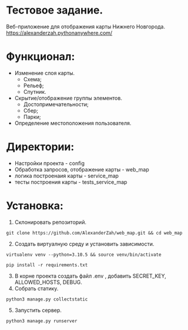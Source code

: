 # Тестовое задание.
Веб-приложение для отображения карты Нижнего Новгорода.
https://alexanderzah.pythonanywhere.com/
# Функционал:
- Изменение слоя карты.
  - Схема;
  - Рельеф;
  - Спутник.
- Скрытие/отображение группы элементов.
  - Достопримечательности;
  - Сбер;
  - Парки;
- Определение местоположения пользователя.

# Директории:
- Настройки проекта - config
- Обработка запросов, отображение карты - web_map
- логика построенаия карты - service_map
- тесты построения карты - tests_service_map

# Установка:
1) Склонировать репозиторий.
```
git clone https://github.com/AlexanderZah/web_map.git && cd web_map
```
2) Создать виртуалную среду и установить зависимости. 
```
virtualenv venv --python=3.10.5 && source venv/bin/activate
```
```
pip install -r requirements.txt
```
3) В корне проекта создать файл .env , добавить SECRET_KEY, ALLOWED_HOSTS, DEBUG.
4) Собрать статику.
```
python3 manage.py collectstatic
```
5) Запустить сервер.
```
python3 manage.py runserver
```
 
